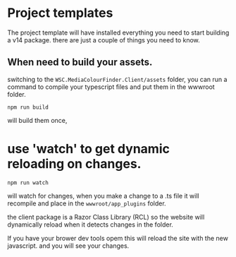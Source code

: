 # Project templates

The project template will have installed everything you need 
to start building a v14 package. there are just a couple of 
things you need to know.

## When need to build your assets.

switching to the `WSC.MediaColourFinder.Client/assets` folder, you 
can run a command to compile your typescript files
and put them in the wwwroot folder.

```
npm run build
```

will build them once,

# use 'watch' to get dynamic reloading on changes.

```
npm run watch
```

will watch for changes, when you make a change to a .ts file
it will recompile and place in the `wwwroot/app_plugins` folder.

the client package is a Razor Class Library (RCL) so the website
will dynamically reload when it detects changes in the folder. 

If you have your brower dev tools opem this will reload the site
with the new javascript. and you will see your changes.

